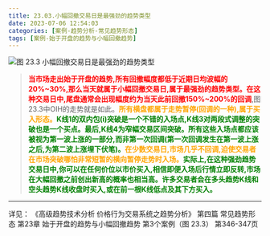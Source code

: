 ```yaml
---
title: 23.03.小幅回撤交易日是最强劲的趋势类型
date: 2023-07-06 12:54:03
categories: [案例-趋势分析-常见趋势形态]
tags: [案例-始于开盘的趋势与小幅回撤趋势]
---
```


![图 23.3 小幅回撤交易日是最强劲的趋势类型](https://objectstorage.us-phoenix-1.oraclecloud.com/n/axdikqaqm3dc/b/bucket1/o/pa-price-charts%2Ftrends%2Fc23%2FSlide3.JPG)

>
><font color="red">**当市场走出始于开盘的趋势,所有回撤幅度都低于近期日均波幅的20%\~30%,那么当天就属于小幅回撤交易日,属于最强劲的趋势类型。在这种交易日中,尾盘通常会出现幅度约为当天此前回撤150%\~200%的回调**</font>,图23.3中OIH的走势就是如此。<font color="orange">**所有横盘都属于走势暂停(回调的一种),属于买入形态。**</font><font color="green">**K线1的双内包(i)突破是一个不错的入场点,K线3对两段式调整的突破也是一个买点。最后,K线4为窄幅交易区间突破。**</font><font color="green">**所有这些入场点都应该被视为第一波上涨的一部分,而非第一次回调(第一次回调发生在第一波上涨之后,为第二波上涨埋下伏笔)。**</font><font color="orange">**在少数交易日,市场几乎不回调,迫使交易者在市场突破哪怕非常短暂的横向暂停走势时入场。**</font><font color="green">**实际上,在这种强劲趋势交易日中,你可以在任何价位以市价买入,相信即便入场后行情立即反转,市场在大幅回撤之前创出新高的概率也相当高。许多交易者会在多头趋势K线和空头趋势K线收盘时买入,或在前一根K线低点及其下方买入。**</font>
>

---
详见：
《高级趋势技术分析 价格行为交易系统之趋势分析》
第四篇 常见趋势形态
第23章 始于开盘的趋势与小幅回撤趋势
第3个案例（图 23.3）
第346-347页
